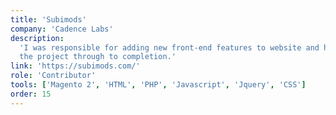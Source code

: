 ```yaml
---
title: 'Subimods'
company: 'Cadence Labs'
description:
  'I was responsible for adding new front-end features to website and helped see
  the project through to completion.'
link: 'https://subimods.com/'
role: 'Contributor'
tools: ['Magento 2', 'HTML', 'PHP', 'Javascript', 'Jquery', 'CSS']
order: 15
---
```

